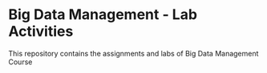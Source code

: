# Big Data Management - Lab Activities
This repository contains the assignments and labs of Big Data Management Course
